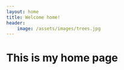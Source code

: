 ```yaml
---
layout: home
title: Welcome home!
header:
    image: /assets/images/trees.jpg
---
```


# This is my home page